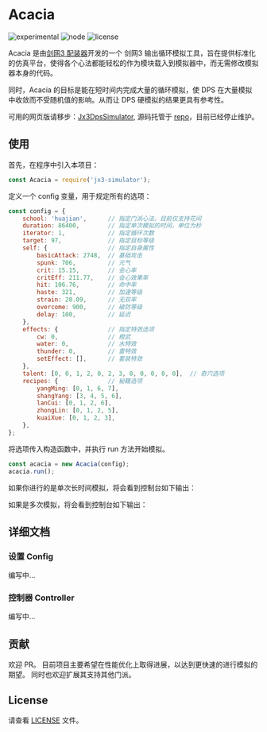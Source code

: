 # Acacia 

![experimental](https://img.shields.io/badge/stability-experimental-orange.svg?style=flat-square)
![node](https://img.shields.io/badge/node-4.4.7-green.svg?style=flat-square)
![license](https://img.shields.io/badge/license-MIT-blue.svg?style=flat-square)

Acacia 是由[剑网3 配装器](https://www.j3pz.com)开发的一个 剑网3 输出循环模拟工具，旨在提供标准化的仿真平台，使得各个心法都能轻松的作为模块载入到模拟器中，而无需修改模拟器本身的代码。

同时，Acacia 的目标是能在短时间内完成大量的循环模拟，使 DPS 在大量模拟中收敛而不受随机值的影响。从而让 DPS 硬模拟的结果更具有参考性。

可用的网页版请移步：[Jx3DpsSimulator](https://www.j3pz.com/acacia/huajian/), 源码托管于 [repo](https://github.com/ziofat/Jx3DpsSimulator)，目前已经停止维护。

## 使用
首先，在程序中引入本项目：
```javascript
const Acacia = require('jx3-simulator');
```
定义一个 config 变量，用于规定所有的选项：

```javascript
const config = {
    school: 'huajian',      // 指定门派心法，目前仅支持花间
    duration: 86400,        // 指定单次模拟的时间，单位为秒
    iterator: 1,            // 指定循环次数
    target: 97,             // 指定目标等级
    self: {                 // 指定自身属性
        basicAttack: 2748,  // 基础攻击
        spunk: 706,         // 元气
        crit: 15.15,        // 会心率
        critEff: 211.77,    // 会心效果率
        hit: 106.76,        // 命中率
        haste: 321,         // 加速等级
        strain: 20.09,      // 无双率
        overcome: 900,      // 破防等级
        delay: 100,         // 延迟
    },
    effects: {              // 指定特效选项
        cw: 0,              // 橙武
        water: 0,           // 水特效
        thunder: 0,         // 雷特效
        setEffect: [],      // 套装特效
    },
    talent: [0, 0, 1, 2, 0, 2, 3, 0, 0, 0, 0, 0],  // 奇穴选项
    recipes: {              // 秘籍选项
        yangMing: [0, 1, 6, 7],
        shangYang: [3, 4, 5, 6],
        lanCui: [0, 1, 2, 6],
        zhongLin: [0, 1, 2, 5],
        kuaiXue: [0, 1, 2, 3],
    },
};
```

将选项传入构造函数中，并执行 run 方法开始模拟。
```javascript
const acacia = new Acacia(config);
acacia.run();
```

如果你进行的是单次长时间模拟，将会看到控制台如下输出：

如果是多次模拟，将会看到控制台如下输出：


## 详细文档
### 设置 Config
编写中...

### 控制器 Controller
编写中...

## 贡献
欢迎 PR。
目前项目主要希望在性能优化上取得进展，以达到更快速的进行模拟的期望。
同时也欢迎扩展其支持其他门派。

## License
请查看 [LICENSE](https://github.com/j3pz/Acacia/blob/master/LICENSE) 文件。
